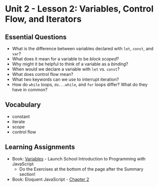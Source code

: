 # Unit 2 - Lesson 2: Variables, Control Flow, and Iterators

## Essential Questions
* What is the difference between variables declared with `let`, `const`, and `var`?
* What does it mean for a variable to be _block scoped_?
* Why might it be helpful to think of a variable as a _binding_?
* When would we declare a variable with `let` vs. `const`?
* What does control flow mean?
* What two keywords can we use to interrupt iteration?
* How do `while` loops, `do...while`, and `for` loops differ? What do they have in common?

## Vocabulary
* constant
* iterate
* scope
* control flow


## Learning Assignments
* Book: [Variables](https://launchschool.com/books/javascript/read/variables) - Launch School Introduction to Programming with JavaScript
  - Do the Exercises at the bottom of the page after the Summary section!
* Book: Eloquent JavaScript - [Chapter 2](https://eloquentjavascript.net/02_program_structure.html) 
